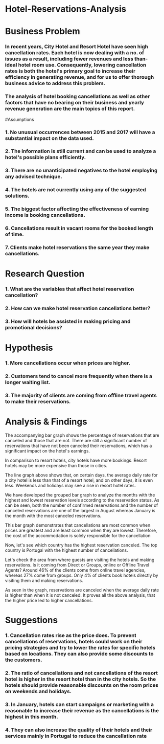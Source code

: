 # Hotel-Reservations-Analysis

# Business Problem 

### In recent years, City Hotel and Resort Hotel have seen high cancellation rates. Each hotel is now dealing with a no. of issues as a result, including fewer revenues and less than-ideal hotel room use. Consequently, lowering cancellation rates is both the hotel's primary goal to increase their efficiency in generating revenue, and for us to offer thorough business advice to address this problem.

### The analysis of hotel booking cancellations as well as other factors that have no bearing on their business and yearly revenue generation are the main topics of this report.



#Assumptions

### 1. No unusual occurrences between 2015 and 2017 will have a substantial impact on the data used.
### 2. The information is still current and can be used to analyze a hotel's possible plans efficiently.
### 3. There are no unanticipated negatives to the hotel employing any advised technique.
### 4. The hotels are not currently using any of the suggested solutions.
### 5. The biggest factor affecting the effectiveness of earning income is booking cancellations.
### 6. Cancellations result in vacant rooms for the booked length of time.
### 7. Clients make hotel reservations the same year they make cancellations.

# Research Question

### 1. What are the variables that affect hotel reservation cancellation?
### 2. How can we make hotel reservation cancellations better?
### 3. How will hotels be assisted in making pricing and promotional decisions?


# Hypothesis

### 1. More cancellations occur when prices are higher.
### 2. Customers tend to cancel more frequently when there is a longer waiting list.
### 3. The majority of clients are coming from offline travel agents to make their reservations.


# Analysis & Findings


The accompanying bar graph shows the percentage of reservations that are canceled and those that are not. There are still a significant number of reservations that have not been canceled their reservations, which has a significant impact on the hotel's earnings.



In comparison to resort hotels, city hotels have more bookings. Resort hotels may be more expensive than those in cities.



The line graph above shows that, on certain days, the average daily rate for a city hotel is less than that of a resort hotel, and on other days, it is even less. Weekends and holidays may see a rise in resort hotel rates.



We have developed the grouped bar graph to analyze the months with the highest and lowest reservation levels according to the reservation status. As can be seen, both the number of confirmed reservations and the number of canceled  reservations are one of the largest in August whereas January is the month with the most canceled reservations.



This bar graph demonstrates that cancellations are most common when prices are greatest and are least common when they are lowest. Therefore, the cost of the accommodation is solely responsible for the cancellation

Now, let's see which country has the highest reservation canceled. The top country is Portugal with the highest number of cancellations.



Let's check the area from where guests are visiting the hotels and making reservations.
Is it coming from Direct or Groups, online or Offline Travel Agents? Around 46% of the clients come from online travel agencies, whereas 27% come from groups. Only 4% of clients book hotels directly by visiting them and making reservations.



As seen in the graph, reservations are canceled when the average daily rate is higher than when it is not canceled. It proves all the above analysis, that the higher price led to higher cancellations.



# Suggestions

### 1. Cancellation rates rise as the price does. To prevent cancellations of reservations, hotels could work on their pricing strategies and try to lower the rates for specific hotels based on locations. They can also provide some discounts to the customers.

### 2. The ratio of cancellations and not cancellations of the resort hotel is higher in the resort hotel than in the city hotels. So the hotels should provide reasonable discounts on the room prices on weekends and holidays.

### 3. In January, hotels can start campaigns or marketing with a reasonable to increase their revenue as the cancellations is the highest in this month.

### 4. They can also increase the quality of their hotels and their services mainly in Portugal to reduce the cancellation rate 





